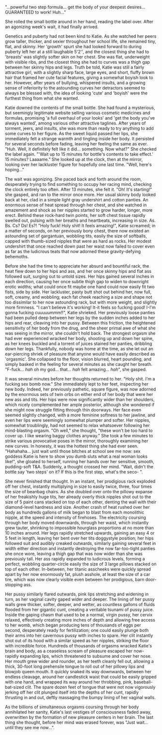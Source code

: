 "...powerful two step formula... get the body of your deepest desires... GUARANTEED to work! Huh..."

She rolled the small bottle around in her hand, reading the label over. After an agonizing week's wait,  it had finally arrived.



Genetics and puberty had not been kind to Katie. As she watched her peers grow taller, thicker, and sexier throughout her school life, she remained tiny, flat, and skinny. Her 'growth' spurt she had looked forward to during puberty left her at a still laughable 5'2'', and the closest thing she had to 'breasts' was slightly softer skin on her chest. She was flat, underweight with visible ribs, and the closest thing she had to curves was a thigh gap between her skinny hips and legs. Truth be told, Katie was still a fairly attractive girl, with a slightly sharp face, large eyes, and short, fluffy brown hair that framed her cute facial features, giving a somewhat boyish look to her. However, after years of bullying, whispered insults, and a growing sense of inferiority to the astounding curves her detractors seemed to always be blessed with, the idea of looking 'cute' and 'boyish' were the furthest thing from what she wanted.



Katie downed the contents of the small bottle. She had found a mysterious, but seemingly legitimate website selling various cosmetic medicines and formulas, promising 'a full overhaul of your looks' and 'get the body you've always wanted', among various other attractive taglines. After years of torment, jeers, and insults, she was more than ready to try anything to add some curves to her figure. As the sweet liquid passed her lips, she immediately felt a strange warmth and tingling inside her body. It persisted for several seconds before fading, leaving her feeling the same as ever. "Huh. Well, it definitely felt like it did... something. Now what?" She checked the label again. "'Wait up to 15 minutes for bottle's contents to take effect.' 15 minutes? Laaaame." She looked up at the clock, then at the mirror, looking over her lackluster figure for hopefully one last time. "Well, here's hoping..."



The wait was agonizing. She paced back and forth around the room, desperately trying to find something to occupy her racing mind, checking the clock entirely too often. After 13 minutes, she felt it. "Oh!  It's starting!" she gasped, and ran to the mirror once more. Her usual skinny body looked back at her, clad in a simple light gray undershirt and cotton panties. An enormous sense of heat spread through her chest, and she watched in amazement and shock as her nipples started to grow harder, longer, more erect. Behind these rock-hard twin points, her soft chest tissue rapidly swelled out, pulsing with her breaths and heartbeats, increasing in size. As. Bs. Cs? Ds! Es?! "Holy fuck! Holy shit! It feels amazing!", Katie screamed; in a matter of seconds, on her previously bony chest, there now existed an astounding set of gargantuan, wobbling tits, easily the size of softballs, capped with thumb-sized nipples that were as hard as rocks. Her modest undershirt that once reached down past her waist now failed to cover even as far as the ludicrous teats that now adorned these gravity-defying behemoths.



Before she had the time to appreciate her absurd and bountiful rack, the heat flew down to her hips and ass, and her once skinny hips and flat ass followed suit, surging out to untold sizes. Her hips gained several inches in each direction, causing her once subtle thigh gap to widen to downright erotic widths; what could once fit maybe one hand could now easily fit two fists, side by side. Her lackluster, pasty butt shot out behind her, now full, soft, creamy, and wobbling; each fat cheek reaching a size and shape not too dissimilar to her now astounding rack, but with more weight, and slightly more firmness. "I can't believe it's working! It-it feels so fucking good! I-I'm gonna fucking cuuuuummm!!", Katie shrieked. Her previously loose panties had been pulled deep between her legs by the sudden inches added to her hips and rear, cleaving into her pussy. Between this friction, the heightened sensitivity of her body from the drug, and the sheer primal awe of what she was seeing in the mirror, she couldn't hold back. The strongest orgasm she had ever experienced wracked her body, shooting up and down her spine, as her knees buckled and a torrent of juices stained her panties, dribbling down her legs. Thankfully, nobody was home at the time, as she let out an ear-piercing shriek of pleasure that anyone would have easily described as 'orgasmic'. She collapsed to the floor, vision blurred, heart pounding, and simply basked in the feeling for several minutes as she caught her breath. "F-fuck... *hah* oh my god... that... *hah* felt amazing... *hah*", she gasped.



It was several minutes before her thoughts returned to her. "Holy shit. I'm a fucking sex bomb now." She immediately lept to her feet, inspecting her new body. Indeed, her previously pathetic, square figure, was now adorned by the enormous sets of twin orbs on either end of her body that were her new ass and tits. Her hips were now significantly wider than her shoulders, which nicely complemented her ample posterior, although she wondered if she might now struggle fitting through thin doorways. Her face even seemed slightly changed, with a more feminine softness to her jawline, and even her lips were seemingly somewhat plumper and softer. Her nipples, somewhat troublingly, had not seemed to relax whatsoever following her mind-blasting orgasm. "Oh well," she thought, "these won't be too hard to cover up. I like wearing baggy clothes anyway." She took a few minutes to strike various provocative poses in the mirror, thoroughly examining her new curves. In honesty, it was the hottest thing she had ever seen. "Hahahaha... just wait until those bitches at school see me now: sex goddess Katie is here to show you dumb sluts what a real woman looks like!", she gloated to herself, running her hands over her sensitive, smooth, pudding-soft T&A. Suddenly, a thought crossed her mind. "Wait, didn't the bottle say 'two steps' on it? If this is the first step, what's the seco- ".



She never finished that thought. In an instant, her prodigious rack exploded off her chest, instantly multiplying in size to easily twice, three, four times the size of beanbag chairs. As she doubled over onto the pillowy expanse of her freakishly huge tits, her already overly thick nipples shot out to the size of 5 paint cans stacked on top of each other, denting the wall with their diamond-level hardness and size. Another crash of heat rushed over her body as hundreds gallons of milk began to blast from each monolithic nipple, at the speed and intensity of firehoses. The electricity coursing through her body moved downwards, through her waist, which instantly grew tauter, shrinking to impossible hourglass proportions at no more than 10 inches around. Her legs rapidly stretched upwards, gaining an easy 4 or 5 feet in length, leaving her bent over her tits doggystyle position; her hips followed suit and audibly creaked outwards, similarly gaining several feet in width either direction and instantly destroying the now far-too-tight panties she once wore, leaving a thigh gap that was now wider than she was previously tall. Her ass rapidly expanded to ludicrous levels, forming a perfect, wobbling quarter-circle easily the size of 3 large pillows stacked on top of each other. In-between, her titanic asscheeks were quickly spread apart by her now enormously fat, plush asshole, at least the size of a car tire, which was now clearly visible even between her prodigious, barn door-stopping ass.



Her pussy similarly flared outwards, pink lips stretching and widening in turn, as her vaginal cavity gaped wider and deeper. The lining of her pussy walls grew thicker, softer, deeper, and wetter, as countless gallons of fluids flooded from her gigantic cunt, creating a veritable tsunami of pussy juice. Inside the gaping chasm that used to be a normal, virgin pussy, her cervix relaxed, effectively creating more inches of depth and allowing free access to her womb, which began producing tens of thousands of eggs per second, desperately ready for fertilization; one could easily plunge both their arms into her cavernous pussy with inches to spare. Her clit instantly shot out of its hood with a similar speed as her nipples, striking the floor with incredible force. Hundreds of thousands of orgasms wracked Katie's brain and body, as a ceaseless scream of pleasure escaped her now-rapidly expanding lips, which threatened to subsume and cover her nose. Her mouth grew wider and rounder, as her teeth cleanly fell out, allowing a thick, 30-foot long prehensile tongue to roll out of her pillowy lips and blowjob queen mouth. It quickly snaked its way downwards, between her endless cleavage, around her candlestick waist that could be easily gripped with one hand, and wrapped its way around her throbbing, pink, baseball-bat-sized clit. The spare dozen feet of tongue that were not now vigorously jerking off her clit plunged itself into the depths of her cunt, rapidly thrusting in and out, deftly massaging the bumpy lining of her vaginal walls.



As the billions of simultaneous orgasms coursing through her body annihilated her sanity, Katie's last vestiges of consciousness faded away, overwritten by the formation of new pleasure centers in her brain. The last thing she thought, before her mind was erased forever, was "Just wait... until they see me now...".


